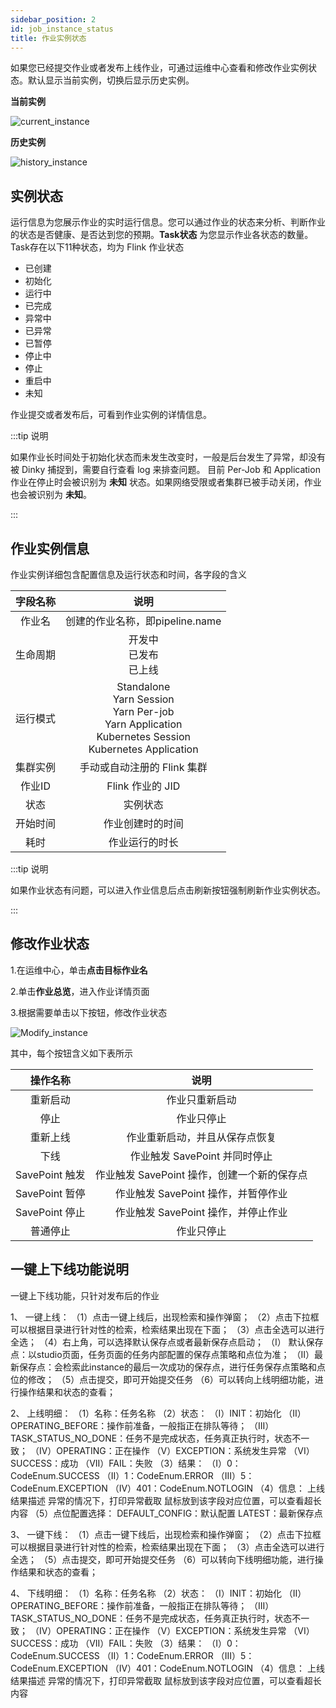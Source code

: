 ```yaml
---
sidebar_position: 2
id: job_instance_status
title: 作业实例状态
---
```


如果您已经提交作业或者发布上线作业，可通过运维中心查看和修改作业实例状态。默认显示当前实例，切换后显示历史实例。

**当前实例**

![current_instance](http://pic.dinky.org.cn/dinky/docs/administrator_guide/devops_center/job_manage/job_instance_status/current_instance.png)

**历史实例**

![history_instance](http://pic.dinky.org.cn/dinky/docs/administrator_guide/devops_center/job_manage/job_instance_status/history_instance.png)

## 实例状态

运行信息为您展示作业的实时运行信息。您可以通过作业的状态来分析、判断作业的状态是否健康、是否达到您的预期。**Task状态** 为您显示作业各状态的数量。Task存在以下11种状态，均为 Flink 作业状态

- 已创建
- 初始化
- 运行中
- 已完成
- 异常中
- 已异常
- 已暂停
- 停止中
- 停止
- 重启中
- 未知

作业提交或者发布后，可看到作业实例的详情信息。

:::tip 说明

如果作业长时间处于初始化状态而未发生改变时，一般是后台发生了异常，却没有被 Dinky 捕捉到，需要自行查看 log 来排查问题。
目前 Per-Job 和 Application 作业在停止时会被识别为 **未知** 状态。如果网络受限或者集群已被手动关闭，作业也会被识别为 **未知**。

:::

## 作业实例信息

作业实例详细包含配置信息及运行状态和时间，各字段的含义

| 字段名称 |                                                         说明                                                          |
| :------: |:-------------------------------------------------------------------------------------------------------------------:|
|  作业名  |                                               创建的作业名称，即pipeline.name                                                |
| 生命周期 |                                                开发中<br/> 已发布<br/> 已上线                                                |
| 运行模式 | Standalone<br/>Yarn Session<br/>Yarn Per-job<br/>Yarn Application<br/>Kubernetes Session<br/>Kubernetes Application |
| 集群实例 |                                                  手动或自动注册的 Flink 集群                                                  |
|  作业ID  |                                                    Flink 作业的 JID                                                    |
|   状态   |                                                        实例状态                                                         |
| 开始时间 |                                                      作业创建时的时间                                                       |
|   耗时   |                                                       作业运行的时长                                                       |

:::tip 说明

如果作业状态有问题，可以进入作业信息后点击刷新按钮强制刷新作业实例状态。

:::

## 修改作业状态

1.在运维中心，单击**点击目标作业名**

2.单击**作业总览**，进入作业详情页面

3.根据需要单击以下按钮，修改作业状态

![Modify_instance](http://pic.dinky.org.cn/dinky/docs/administrator_guide/devops_center/job_manage/job_instance_status/Modify_instance.png)

其中，每个按钮含义如下表所示

|    操作名称    |             说明              |
| :------------: |:---------------------------:|
|    重新启动    |           作业只重新启动           |
|    停止    |            作业只停止            |
|    重新上线    |       作业重新启动，并且从保存点恢复       |
|      下线      |    作业触发 SavePoint 并同时停止     |
| SavePoint 触发 | 作业触发 SavePoint 操作，创建一个新的保存点 |
| SavePoint 暂停 |   作业触发 SavePoint 操作，并暂停作业   |
| SavePoint 停止 |   作业触发 SavePoint 操作，并停止作业   |
|    普通停止    |            作业只停止            |

## 一键上下线功能说明

一键上下线功能，只针对发布后的作业

1、 一键上线： 
    （1）点击一键上线后，出现检索和操作弹窗；
    （2）点击下拉框可以根据目录进行针对性的检索，检索结果出现在下面；
    （3）点击全选可以进行全选；
    （4）右上角，可以选择默认保存点或者最新保存点启动；
        （I） 默认保存点：以studio页面，任务页面的任务内部配置的保存点策略和点位为准；
        （II）最新保存点：会检索此instance的最后一次成功的保存点，进行任务保存点策略和点位的修改；
    （5）点击提交，即可开始提交任务
    （6）可以转向上线明细功能，进行操作结果和状态的查看；

2、 上线明细：
    （1）名称：任务名称
    （2）状态：
        （I）INIT：初始化
        （II）OPERATING_BEFORE：操作前准备，一般指正在排队等待；
        （III）TASK_STATUS_NO_DONE：任务不是完成状态，任务真正执行时，状态不一致；
        （IV）OPERATING：正在操作
        （V）EXCEPTION：系统发生异常
        （VI）SUCCESS：成功
        （VII）FAIL：失败
    （3）结果：
        （I）0：CodeEnum.SUCCESS
        （II）1：CodeEnum.ERROR
        （III）5：CodeEnum.EXCEPTION
        （IV）401：CodeEnum.NOTLOGIN
    （4）信息： 上线结果描述
        异常的情况下，打印异常截取
        鼠标放到该字段对应位置，可以查看超长内容
    （5）点位配置选择：
        DEFAULT_CONFIG：默认配置
        LATEST：最新保存点


3、 一键下线：
    （1）点击一键下线后，出现检索和操作弹窗；
    （2）点击下拉框可以根据目录进行针对性的检索，检索结果出现在下面；
    （3）点击全选可以进行全选；
    （5）点击提交，即可开始提交任务
    （6）可以转向下线明细功能，进行操作结果和状态的查看；

4、 下线明细：
    （1）名称：任务名称
    （2）状态：
        （I）INIT：初始化
        （II）OPERATING_BEFORE：操作前准备，一般指正在排队等待；
        （III）TASK_STATUS_NO_DONE：任务不是完成状态，任务真正执行时，状态不一致；
        （IV）OPERATING：正在操作
        （V）EXCEPTION：系统发生异常
        （VI）SUCCESS：成功
        （VII）FAIL：失败
    （3）结果：
        （I）0：CodeEnum.SUCCESS
        （II）1：CodeEnum.ERROR
        （III）5：CodeEnum.EXCEPTION
        （IV）401：CodeEnum.NOTLOGIN
    （4）信息： 上线结果描述
        异常的情况下，打印异常截取
        鼠标放到该字段对应位置，可以查看超长内容
        
    

